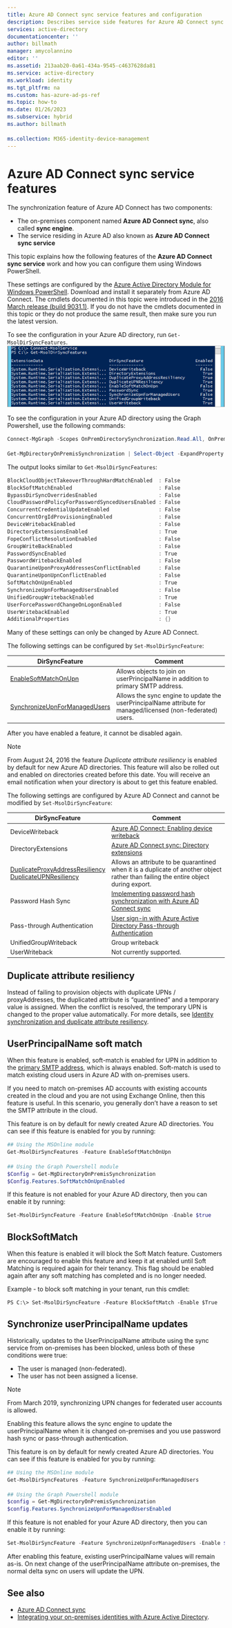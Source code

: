 ```yaml
---
title: Azure AD Connect sync service features and configuration
description: Describes service side features for Azure AD Connect sync service.
services: active-directory
documentationcenter: ''
author: billmath
manager: amycolannino
editor: ''
ms.assetid: 213aab20-0a61-434a-9545-c4637628da81
ms.service: active-directory
ms.workload: identity
ms.tgt_pltfrm: na
ms.custom: has-azure-ad-ps-ref
ms.topic: how-to
ms.date: 01/26/2023
ms.subservice: hybrid
ms.author: billmath

ms.collection: M365-identity-device-management
---
```

# Azure AD Connect sync service features

The synchronization feature of Azure AD Connect has two components:

* The on-premises component named **Azure AD Connect sync**, also called **sync engine**.
* The service residing in Azure AD also known as **Azure AD Connect sync service**

This topic explains how the following features of the **Azure AD Connect sync service** work and how you can configure them using Windows PowerShell.

These settings are configured by the [Azure Active Directory Module for Windows PowerShell](/previous-versions/azure/jj151815(v=azure.100)). Download and install it separately from Azure AD Connect. The cmdlets documented in this topic were introduced in the [2016 March release (build 9031.1)](https://social.technet.microsoft.com/wiki/contents/articles/28552.microsoft-azure-active-directory-powershell-module-version-release-history.aspx#Version_9031_1). If you do not have the cmdlets documented in this topic or they do not produce the same result, then make sure you run the latest version.

To see the configuration in your Azure AD directory, run `Get-MsolDirSyncFeatures`.
![Get-MsolDirSyncFeatures result](./media/how-to-connect-syncservice-features/getmsoldirsyncfeatures.png)

To see the configuration in your Azure AD directory using the Graph Powershell, use the following commands:
```powershell
Connect-MgGraph -Scopes OnPremDirectorySynchronization.Read.All, OnPremDirectorySynchronization.ReadWrite.All

Get-MgDirectoryOnPremisSynchronization | Select-Object -ExpandProperty Features | Format-List
```

The output looks similar to `Get-MsolDirSyncFeatures`:
```powershell
BlockCloudObjectTakeoverThroughHardMatchEnabled  : False
BlockSoftMatchEnabled                            : False
BypassDirSyncOverridesEnabled                    : False
CloudPasswordPolicyForPasswordSyncedUsersEnabled : False
ConcurrentCredentialUpdateEnabled                : False
ConcurrentOrgIdProvisioningEnabled               : False
DeviceWritebackEnabled                           : False
DirectoryExtensionsEnabled                       : True
FopeConflictResolutionEnabled                    : False
GroupWriteBackEnabled                            : False
PasswordSyncEnabled                              : True
PasswordWritebackEnabled                         : False
QuarantineUponProxyAddressesConflictEnabled      : False
QuarantineUponUpnConflictEnabled                 : False
SoftMatchOnUpnEnabled                            : True
SynchronizeUpnForManagedUsersEnabled             : False
UnifiedGroupWritebackEnabled                     : True
UserForcePasswordChangeOnLogonEnabled            : False
UserWritebackEnabled                             : True
AdditionalProperties                             : {}
```

Many of these settings can only be changed by Azure AD Connect.

The following settings can be configured by `Set-MsolDirSyncFeature`:

| DirSyncFeature | Comment |
| --- | --- |
| [EnableSoftMatchOnUpn](#userprincipalname-soft-match) |Allows objects to join on userPrincipalName in addition to primary SMTP address. |
| [SynchronizeUpnForManagedUsers](#synchronize-userprincipalname-updates) |Allows the sync engine to update the userPrincipalName attribute for managed/licensed (non-federated) users. |

After you have enabled a feature, it cannot be disabled again.

> [!NOTE]
> From August 24, 2016 the feature *Duplicate attribute resiliency* is enabled by default for new Azure AD directories. This feature will also be rolled out and enabled on directories created before this date. You will receive an email notification when your directory is about to get this feature enabled.
> 
> 

The following settings are configured by Azure AD Connect and cannot be modified by `Set-MsolDirSyncFeature`:

| DirSyncFeature | Comment |
| --- | --- |
| DeviceWriteback |[Azure AD Connect: Enabling device writeback](how-to-connect-device-writeback.md) |
| DirectoryExtensions |[Azure AD Connect sync: Directory extensions](how-to-connect-sync-feature-directory-extensions.md) |
| [DuplicateProxyAddressResiliency<br/>DuplicateUPNResiliency](#duplicate-attribute-resiliency) |Allows an attribute to be quarantined when it is a duplicate of another object rather than failing the entire object during export. |
| Password Hash Sync |[Implementing password hash synchronization with Azure AD Connect sync](how-to-connect-password-hash-synchronization.md) |
|Pass-through Authentication|[User sign-in with Azure Active Directory Pass-through Authentication](how-to-connect-pta.md)|
| UnifiedGroupWriteback |Group writeback|
| UserWriteback |Not currently supported. |

## Duplicate attribute resiliency

Instead of failing to provision objects with duplicate UPNs / proxyAddresses, the duplicated attribute is “quarantined” and a temporary value is assigned. When the conflict is resolved, the temporary UPN is changed to the proper value automatically. For more details, see [Identity synchronization and duplicate attribute resiliency](how-to-connect-syncservice-duplicate-attribute-resiliency.md).

## UserPrincipalName soft match

When this feature is enabled, soft-match is enabled for UPN in addition to the [primary SMTP address](https://support.microsoft.com/kb/2641663), which is always enabled. Soft-match is used to match existing cloud users in Azure AD with on-premises users.

If you need to match on-premises AD accounts with existing accounts created in the cloud and you are not using Exchange Online, then this feature is useful. In this scenario, you generally don’t have a reason to set the SMTP attribute in the cloud.

This feature is on by default for newly created Azure AD directories. You can see if this feature is enabled for you by running:  

```powershell
## Using the MSOnline module
Get-MsolDirSyncFeatures -Feature EnableSoftMatchOnUpn

## Using the Graph Powershell module
$Config = Get-MgDirectoryOnPremisSynchronization
$Config.Features.SoftMatchOnUpnEnabled
```

If this feature is not enabled for your Azure AD directory, then you can enable it by running:  

```powershell
Set-MsolDirSyncFeature -Feature EnableSoftMatchOnUpn -Enable $true
```

## BlockSoftMatch
When this feature is enabled it will block the Soft Match feature. Customers are encouraged to enable this feature and keep it at enabled until Soft Matching is required again for their tenancy. This flag should be enabled again after any soft matching has completed and is no longer needed.

Example - to block soft matching in your tenant, run this cmdlet:

```
PS C:\> Set-MsolDirSyncFeature -Feature BlockSoftMatch -Enable $True
```

## Synchronize userPrincipalName updates

Historically, updates to the UserPrincipalName attribute using the sync service from on-premises has been blocked, unless both of these conditions were true:

* The user is managed (non-federated).
* The user has not been assigned a license.

> [!NOTE]
> From March 2019, synchronizing UPN changes for federated user accounts is allowed.
> 

Enabling this feature allows the sync engine to update the userPrincipalName when it is changed on-premises and you use password hash sync or pass-through authentication.

This feature is on by default for newly created Azure AD directories. You can see if this feature is enabled for you by running:  

```powershell
## Using the MSOnline module
Get-MsolDirSyncFeatures -Feature SynchronizeUpnForManagedUsers

## Using the Graph Powershell module
$config = Get-MgDirectoryOnPremisSynchronization
$config.Features.SynchronizeUpnForManagedUsersEnabled
```

If this feature is not enabled for your Azure AD directory, then you can enable it by running:  

```powershell
Set-MsolDirSyncFeature -Feature SynchronizeUpnForManagedUsers -Enable $true
```

After enabling this feature, existing userPrincipalName values will remain as-is. On next change of the userPrincipalName attribute on-premises, the normal delta sync on users will update the UPN.  

## See also

* [Azure AD Connect sync](how-to-connect-sync-whatis.md)
* [Integrating your on-premises identities with Azure Active Directory](../whatis-hybrid-identity.md).
